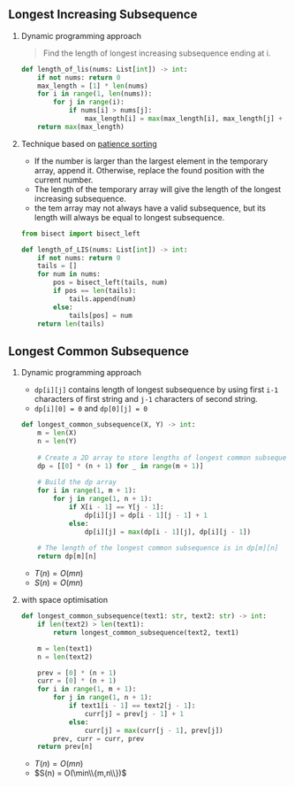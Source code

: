 
## Longest Increasing Subsequence

1. Dynamic programming approach

    > Find the length of longest increasing subsequence ending at i. 
    ```python
    def length_of_lis(nums: List[int]) -> int:
        if not nums: return 0
        max_length = [1] * len(nums)
        for i in range(1, len(nums)):
            for j in range(i):
                if nums[i] > nums[j]:
                    max_length[i] = max(max_length[i], max_length[j] + 1)
        return max(max_length)
    ```

2. Technique based on [patience sorting](https://www.cs.princeton.edu/courses/archive/spring13/cos423/lectures/LongestIncreasingSubsequence.pdf)
    - If the number is larger than the largest element in the temporary array, append it. Otherwise, replace the found position with the current number.
    - The length of the temporary array will give the length of the longest increasing subsequence.
    - the tem array may not always have a valid subsequence, but its length will always be equal to longest subsequence.
    ```python
    from bisect import bisect_left
    
    def length_of_LIS(nums: List[int]) -> int:
        if not nums: return 0
        tails = []
        for num in nums:
            pos = bisect_left(tails, num)
            if pos == len(tails):
                tails.append(num)
            else:
                tails[pos] = num
        return len(tails)
    ```

## Longest Common Subsequence

1. Dynamic programming approach
    -  `dp[i][j]` contains length of longest subsequence by using first `i-1` characters of first string and `j-1` characters of second string.
    -  `dp[i][0] = 0` and `dp[0][j] = 0`
    ```python
    def longest_common_subsequence(X, Y) -> int:
        m = len(X)
        n = len(Y)
        
        # Create a 2D array to store lengths of longest common subsequence.
        dp = [[0] * (n + 1) for _ in range(m + 1)]
        
        # Build the dp array
        for i in range(1, m + 1):
            for j in range(1, n + 1):
                if X[i - 1] == Y[j - 1]:
                    dp[i][j] = dp[i - 1][j - 1] + 1
                else:
                    dp[i][j] = max(dp[i - 1][j], dp[i][j - 1])
        
        # The length of the longest common subsequence is in dp[m][n]
        return dp[m][n]

    ```
    - $T(n) = O(mn)$
    - $S(n) = O(mn)$
    

3. with space optimisation
    ```python
    def longest_common_subsequence(text1: str, text2: str) -> int:
        if len(text2) > len(text1):
            return longest_common_subsequence(text2, text1)
    
        m = len(text1)
        n = len(text2)
    
        prev = [0] * (n + 1)
        curr = [0] * (n + 1)
        for i in range(1, m + 1):
            for j in range(1, n + 1):
                if text1[i - 1] == text2[j - 1]:
                    curr[j] = prev[j - 1] + 1
                else:
                    curr[j] = max(curr[j - 1], prev[j])
            prev, curr = curr, prev
        return prev[n]
    ```
    - $T(n) = O(mn)$
    - $S(n) = O(\min\\{m,n\\})$
